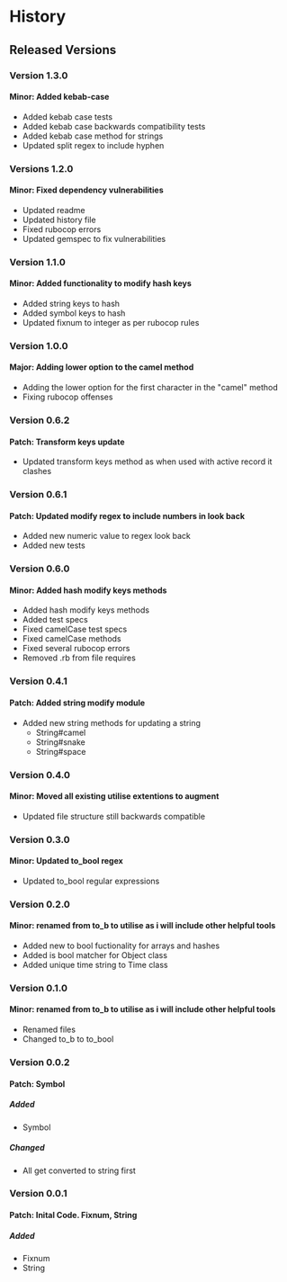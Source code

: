 # History
## Released Versions
### Version 1.3.0
#### Minor: Added kebab-case
  * Added kebab case tests
  * Added kebab case backwards compatibility tests
  * Added kebab case method for strings
  * Updated split regex to include hyphen

### Versions 1.2.0
#### Minor: Fixed dependency vulnerabilities
  * Updated readme
  * Updated history file
  * Fixed rubocop errors
  * Updated gemspec to fix vulnerabilities


### Version 1.1.0
#### Minor: Added functionality to modify hash keys
 * Added string keys to hash
 * Added symbol keys to hash
 * Updated fixnum to integer as per rubocop rules

### Version 1.0.0
#### Major: Adding lower option to the camel method
 * Adding the lower option for the first character in the "camel" method
 * Fixing rubocop offenses

### Version 0.6.2
#### Patch: Transform keys update
 * Updated transform keys method as when used with active record it clashes

### Version 0.6.1
#### Patch: Updated modify regex to include numbers in look back
 * Added new numeric value to regex look back
 * Added new tests

### Version 0.6.0
#### Minor: Added hash modify keys methods
 * Added hash modify keys methods
 * Added test specs
 * Fixed camelCase test specs
 * Fixed camelCase methods
 * Fixed several rubocop errors
 * Removed .rb from file requires

### Version 0.4.1
#### Patch: Added string modify module
 * Added new string methods for updating a string
   - String#camel
   - String#snake
   - String#space

### Version 0.4.0
#### Minor: Moved all existing utilise extentions to augment
 * Updated file structure still backwards compatible

### Version 0.3.0
#### Minor: Updated to_bool regex
 * Updated to_bool regular expressions

### Version 0.2.0
#### Minor: renamed from to_b to utilise as i will include other helpful tools
 * Added new to bool fuctionality for arrays and hashes
 * Added is bool matcher for Object class
 * Added unique time string to Time class

### Version 0.1.0
#### Minor: renamed from to_b to utilise as i will include other helpful tools
 * Renamed files
 * Changed to_b to to_bool

### Version 0.0.2
#### Patch: Symbol
##### Added
 * Symbol

##### Changed
 * All get converted to string first

### Version 0.0.1
#### Patch: Inital Code. Fixnum, String
##### Added
 * Fixnum
 * String
